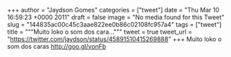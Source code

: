
+++
author = "Jaydson Gomes"
categories = ["tweet"]
date = "Thu Mar 10 16:59:23 +0000 2011"
draft = false
image = "No media found for this Tweet"
slug = "144835ac00c45c3aae822ee0b86c02108fc957a4"
tags = ["tweet"]
title = """Muito loko o som dos cara..."""
tweet = true
tweet_url = "https://twitter.com/jaydson/status/45891510415269888"
+++
Muito loko o som dos caras http://goo.gl/vonFb
